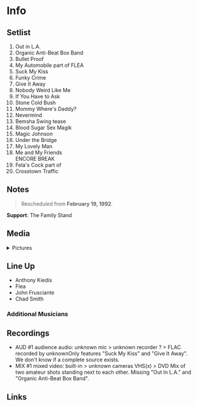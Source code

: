 # Info

## Setlist

1. Out in L.A.
2. Organic Anti-Beat Box Band
3. Bullet Proof
4. My Automobile part of FLEA
5. Suck My Kiss
6. Funky Crime
7. Give It Away
8. Nobody Weird Like Me
9. If You Have to Ask
10. Stone Cold Bush
11. Mommy Where's Daddy?
12. Nevermind
13. Bemsha Swing tease
14. Blood Sugar Sex Magik
15. Magic Johnson
16. Under the Bridge
17. My Lovely Man
18. Me and My Friends
<br>ENCORE BREAK
19. Fela's Cock part of
20. Crosstown Traffic

## Notes

> Rescheduled from **February 19, 1992**.

**Support**: The Family Stand

## Media 

<details>
  <summary>Pictures</summary>
  <!--<img alt="Setlist" title="Setlist" src="_.jpg" height="200" />
  <img alt="Clipping" title="Clipping" src="_.jpg" height="200" />
  <img alt="Flyer" title="Flyer" src="_.jpg" height="200" />-->
</details>

## Line Up

* Anthony Kiedis
* Flea
* John Frusciante
* Chad Smith

### Additional Musicians

## Recordings

* AUD #1 audience audio: unknown mic > unknown recorder ? > FLAC recorded by unknownOnly features "Suck My Kiss" and "Give It Away". We don't know if a complete source exists.  
* MIX #1 mixed video: built-in > unknown cameras VHS(x) > DVD Mix of two amateur shots standing next to each other. Missing "Out In L.A." and "Organic Anti-Beat Box Band".

## Links
